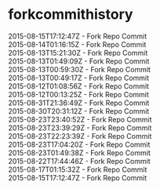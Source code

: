 # forkcommithistory
2015-08-15T17:12:47Z - Fork Repo Commit  
2015-08-14T01:16:15Z - Fork Repo Commit  
2015-08-13T15:21:30Z - Fork Repo Commit  
2015-08-13T01:49:09Z - Fork Repo Commit  
2015-08-13T00:59:30Z - Fork Repo Commit  
2015-08-13T00:49:17Z - Fork Repo Commit  
2015-08-12T01:08:56Z - Fork Repo Commit  
2015-08-12T00:13:25Z - Fork Repo Commit  
2015-08-31T21:36:49Z - Fork Repo Commit  
2015-08-30T20:31:12Z - Fork Repo Commit  
2015-08-23T23:40:52Z - Fork Repo Commit  
2015-08-23T23:39:29Z - Fork Repo Commit  
2015-08-23T22:23:39Z - Fork Repo Commit  
2015-08-23T17:04:20Z - Fork Repo Commit  
2015-08-23T01:49:38Z - Fork Repo Commit  
2015-08-22T17:44:46Z - Fork Repo Commit  
2015-08-17T01:15:32Z - Fork Repo Commit  
2015-08-15T17:12:47Z - Fork Repo Commit  
